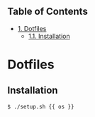 <div id="table-of-contents">
<h2>Table of Contents</h2>
<div id="text-table-of-contents">
<ul>
<li><a href="#sec-1">1. Dotfiles</a>
<ul>
<li><a href="#sec-1-1">1.1. Installation</a></li>
</ul>
</li>
</ul>
</div>
</div>


# Dotfiles<a id="sec-1" name="sec-1"></a>

## Installation<a id="sec-1-1" name="sec-1-1"></a>

    $ ./setup.sh {{ os }}
